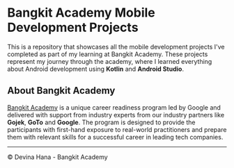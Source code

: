 # Bangkit Academy Mobile Development Projects

This is a repository that showcases all the mobile development projects I've completed as part of my learning at Bangkit Academy. These projects represent my journey through the academy, where I learned everything about Android development using **Kotlin** and **Android Studio**.

## About Bangkit Academy
[Bangkit Academy](https://g.co/bangkit) is a unique career readiness program led by Google and delivered with support from industry experts from our industry partners like **Gojek**, **GoTo**  and **Google**. The program is designed to provide the participants with first-hand exposure to real-world practitioners and prepare them with relevant skills for a successful career in leading tech companies.

***

© Devina Hana - Bangkit Academy